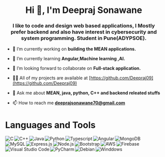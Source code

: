 <h1 align="center">Hi 👋, I'm Deepraj Sonawane</h1>

<h3 align="center">I like to code and design web based applications, I Mostly prefer backend and also have interest in cybersecurity and system programming. Student in Pune(ADYPSOE).</h3>

- 🔭 I’m currently working on **building the MEAN applications.**

- 🌱 I’m currently learning **Angular,Machine learning ,AI.**

- 👯 I’m looking forward to collaborate on **Full-stack application.**

- 👨‍💻 All of my projects are available at [https://github.com/Deepraj09](https://github.com/Deepraj09)

- 💬 Ask me about **MEAN, java, python, C++ and backend releated stuffs**

- 📫 How to reach me **deeprajsonawane70@gmail.com**

<h1 align="left"> Languages and Tools</h1>


<img align="left" alt="C" src="https://img.shields.io/badge/c-%2300599C.svg?style=for-the-badge&logo=c&logoColor=white" /> 
<img align="left" alt="C++" src="https://img.shields.io/badge/c++-%2300599C.svg?style=for-the-badge&logo=c%2B%2B&logoColor=white" />
<img align="left" alt="Java" src="https://img.shields.io/badge/java-%23ED8B00.svg?style=for-the-badge&logo=openjdk&logoColor=white" />
<img align="left" alt="Python" src="https://img.shields.io/badge/python-3670A0?style=for-the-badge&logo=python&logoColor=ffdd54" />  
<img align="left" alt="Typescript" src="https://img.shields.io/badge/typescript-%23007ACC.svg?style=for-the-badge&logo=typescript&logoColor=white" /> 
<img align="left" alt="Angular" src="https://img.shields.io/badge/angular-%23DD0031.svg?style=for-the-badge&logo=angular&logoColor=white" /> 
<img align="left" alt="MongoDB" src="https://img.shields.io/badge/MongoDB-%234ea94b.svg?style=for-the-badge&logo=mongodb&logoColor=white" /> 
<img align="left" alt="MySQL" src="https://img.shields.io/badge/mysql-%2300f.svg?style=for-the-badge&logo=mysql&logoColor=white" /> 
<img align="left" alt="Express.js" src="https://img.shields.io/badge/express.js-%23404d59.svg?style=for-the-badge&logo=express&logoColor=%2361DAF" />
<img align="left" alt="Node.js" src="https://img.shields.io/badge/node.js-6DA55F?style=for-the-badge&logo=node.js&logoColor=white" />  
<img align="left" alt="Bootstrap" src="https://img.shields.io/badge/bootstrap-%238511FA.svg?style=for-the-badge&logo=bootstrap&logoColor=white" />
<img align="left" alt="AWS" src="https://img.shields.io/badge/AWS-%23FF9900.svg?style=for-the-badge&logo=amazon-aws&logoColor=white" /> 
<img align="left" alt="Firebase" src="https://img.shields.io/badge/firebase-%23039BE5.svg?style=for-the-badge&logo=firebase" />
<img align="left" alt="Visual Studio Code" src="https://img.shields.io/badge/Visual%20Studio%20Code-0078d7.svg?style=for-the-badge&logo=visual-studio-code&logoColor=white" />
<img align="left" alt="PyCharm" src="https://img.shields.io/badge/pycharm-143?style=for-the-badge&logo=pycharm&logoColor=black&color=black&labelColor=green" /> 
<img align="left" alt="Debian" src="https://img.shields.io/badge/Debian-D70A53?style=for-the-badge&logo=debian&logoColor=white" /> 
<img align="left" alt="Winddows" src="https://img.shields.io/badge/Windows-0078D6?style=for-the-badge&logo=windows&logoColor=white" />

